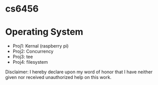# cs6456
# Operating System
* Proj1: Kernal (raspberry pi)
* Proj2: Concurrency
* Proj3: tee
* Proj4: filesystem


Disclaimer: I hereby declare upon my word of honor that I have neither given nor received unauthorized help on this work.
